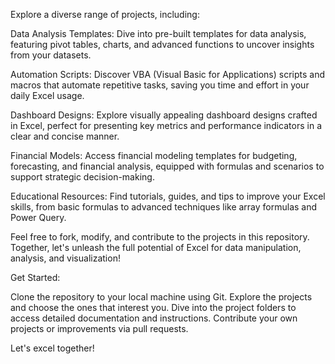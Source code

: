Explore a diverse range of projects, including:

Data Analysis Templates: Dive into pre-built templates for data analysis, featuring pivot tables, charts, and advanced functions to uncover insights from your datasets.

Automation Scripts: Discover VBA (Visual Basic for Applications) scripts and macros that automate repetitive tasks, saving you time and effort in your daily Excel usage.

Dashboard Designs: Explore visually appealing dashboard designs crafted in Excel, perfect for presenting key metrics and performance indicators in a clear and concise manner.

Financial Models: Access financial modeling templates for budgeting, forecasting, and financial analysis, equipped with formulas and scenarios to support strategic decision-making.

Educational Resources: Find tutorials, guides, and tips to improve your Excel skills, from basic formulas to advanced techniques like array formulas and Power Query.

Feel free to fork, modify, and contribute to the projects in this repository. Together, let's unleash the full potential of Excel for data manipulation, analysis, and visualization!

Get Started:

Clone the repository to your local machine using Git.
Explore the projects and choose the ones that interest you.
Dive into the project folders to access detailed documentation and instructions.
Contribute your own projects or improvements via pull requests.

Let's excel together!
